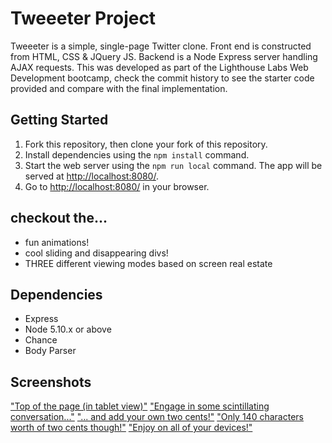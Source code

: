 # Tweeeter Project

Tweeeter is a simple, single-page Twitter clone. Front end is constructed from HTML, CSS & JQuery JS. Backend is a Node Express server handling AJAX requests. This was developed as part of the Lighthouse Labs Web Development bootcamp, check the commit history to see the starter code provided and compare with the final implementation.

## Getting Started

1. Fork this repository, then clone your fork of this repository.
2. Install dependencies using the `npm install` command.
3. Start the web server using the `npm run local` command. The app will be served at <http://localhost:8080/>.
4. Go to <http://localhost:8080/> in your browser.

## checkout the...
- fun animations!
- cool sliding and disappearing divs!
- THREE different viewing modes based on screen real estate

## Dependencies

- Express
- Node 5.10.x or above
- Chance
- Body Parser

## Screenshots

["Top of the page (in tablet view)"](https://github.com/danuhnder/tweeter/blob/master/docs/tweet-landing.png)
["Engage in some scintillating conversation..."](https://github.com/danuhnder/tweeter/blob/master/docs/tweet-list.png)
["... and add your own two cents!"](https://github.com/danuhnder/tweeter/blob/master/docs/tweet-input.png)
["Only 140 characters worth of two cents though!"](https://github.com/danuhnder/tweeter/blob/master/docs/tweet-validation.png)
["Enjoy on all of your devices!"](https://github.com/danuhnder/tweeter/blob/master/docs/tweet-desktop.png)
